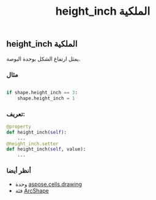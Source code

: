 ﻿---
title: height_inch الملكية
second_title: Aspose.Cells for Python via .NET API المراجع
description:
type: docs
weight: 510
url: /ar/python-net/aspose.cells.drawing/arcshape/height_inch/
is_root: false
---
##  height_inch الملكية

يمثل ارتفاع الشكل بوحدة البوصة.

###  مثال

```python

if shape.height_inch == 3:
    shape.height_inch = 1

```
###  تعريف:
```python
@property
def height_inch(self):
    ...
@height_inch.setter
def height_inch(self, value):
    ...
```

###  أنظر أيضا
* وحدة [aspose.cells.drawing](../../)
* فئة [ArcShape](/cells/ar/python-net/aspose.cells.drawing/arcshape)
